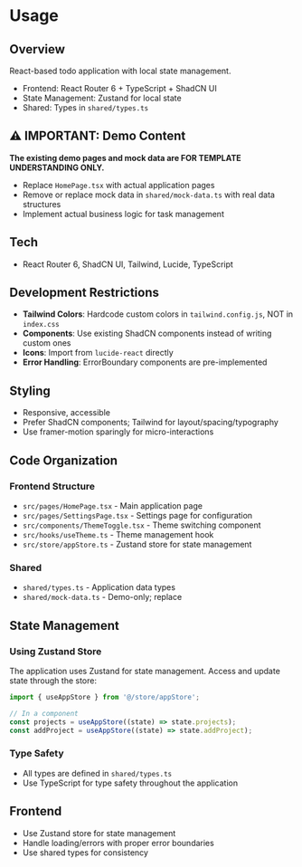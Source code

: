 # Usage

## Overview
React-based todo application with local state management.
- Frontend: React Router 6 + TypeScript + ShadCN UI
- State Management: Zustand for local state
- Shared: Types in `shared/types.ts`

## ⚠️ IMPORTANT: Demo Content
**The existing demo pages and mock data are FOR TEMPLATE UNDERSTANDING ONLY.**
- Replace `HomePage.tsx` with actual application pages
- Remove or replace mock data in `shared/mock-data.ts` with real data structures
- Implement actual business logic for task management

## Tech
- React Router 6, ShadCN UI, Tailwind, Lucide, TypeScript

## Development Restrictions
- **Tailwind Colors**: Hardcode custom colors in `tailwind.config.js`, NOT in `index.css`
- **Components**: Use existing ShadCN components instead of writing custom ones
- **Icons**: Import from `lucide-react` directly
- **Error Handling**: ErrorBoundary components are pre-implemented

## Styling
- Responsive, accessible
- Prefer ShadCN components; Tailwind for layout/spacing/typography
- Use framer-motion sparingly for micro-interactions

## Code Organization

### Frontend Structure
- `src/pages/HomePage.tsx` - Main application page
- `src/pages/SettingsPage.tsx` - Settings page for configuration
- `src/components/ThemeToggle.tsx` - Theme switching component
- `src/hooks/useTheme.ts` - Theme management hook
- `src/store/appStore.ts` - Zustand store for state management

### Shared
- `shared/types.ts` - Application data types
- `shared/mock-data.ts` - Demo-only; replace

## State Management

### Using Zustand Store
The application uses Zustand for state management. Access and update state through the store:
```ts
import { useAppStore } from '@/store/appStore';

// In a component
const projects = useAppStore((state) => state.projects);
const addProject = useAppStore((state) => state.addProject);
```

### Type Safety
- All types are defined in `shared/types.ts`
- Use TypeScript for type safety throughout the application

## Frontend
- Use Zustand store for state management
- Handle loading/errors with proper error boundaries
- Use shared types for consistency